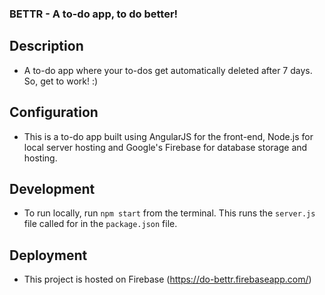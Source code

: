 ### BETTR - A to-do app, to do better!

## Description
* A to-do app where your to-dos get automatically deleted after 7 days. So, get
  to work! :)

## Configuration
* This is a to-do app built using AngularJS for the front-end, Node.js for local
  server hosting and Google's Firebase for database storage and hosting.

## Development
* To run locally, run `npm start` from the terminal. This runs the `server.js`
  file called for in the `package.json` file.

## Deployment
* This project is hosted on Firebase (https://do-bettr.firebaseapp.com/)
